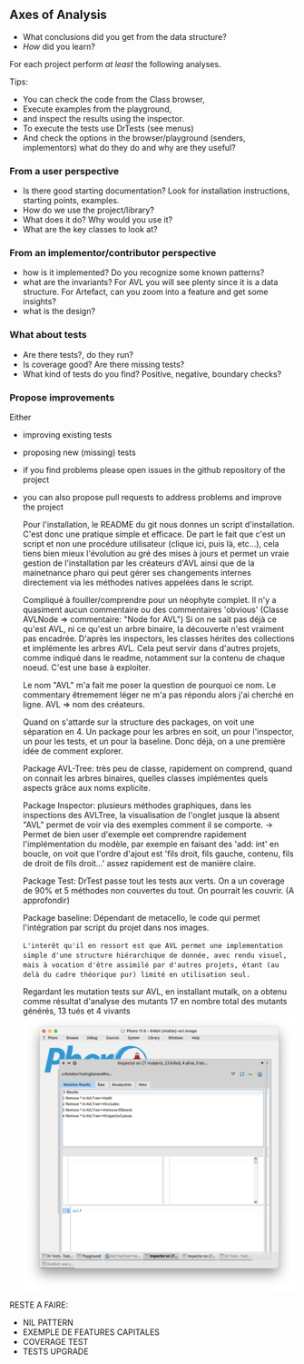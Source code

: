 
## Axes of Analysis

- What conclusions did you get from the data structure?
- *How* did you learn?

For each project perform *at least* the following analyses.

Tips:
- You can check the code from the Class browser,
- Execute examples from the playground,
- and inspect the results using the inspector.
- To execute the tests use DrTests (see menus)
- And check the options in the browser/playground (senders, implementors) what do they do and why are they useful?

### From a user perspective
- Is there good starting documentation? Look for installation instructions, starting points, examples.
- How do we use the project/library?
- What does it do? Why would you use it?
- What are the key classes to look at?
  

### From an implementor/contributor perspective
- how is it implemented? Do you recognize some known patterns?
- what are the invariants? For AVL you will see plenty since it is a data structure. For Artefact, can you zoom into a feature and get some insights?
- what is the design?

### What about tests
- Are there tests?, do they run?
- Is coverage good? Are there missing tests?
- What kind of tests do you find? Positive, negative, boundary checks?

### Propose improvements
Either
- improving existing tests 
- proposing new (missing) tests
- if you find problems please open issues in the github repository of the project
- you can also propose pull requests to address problems and improve the project



 
  Pour l'installation, le README du git nous donnes un script d'installation. C'est donc une pratique simple et efficace. De part le fait que c'est un script et
  non une procédure utilisateur (clique ici, puis là, etc...), cela tiens bien mieux l'évolution au gré des mises à jours et permet un vraie gestion de l'installation par
  les créateurs d'AVL ainsi que de la mainetnance pharo qui peut gérer ses changements internes directement via les méthodes natives appelées dans le script.

  Compliqué à fouiller/comprendre pour un néophyte complet. Il n'y a quasiment aucun commentaire ou des commentaires 'obvious' (Classe AVLNode => commentaire: "Node for AVL")
  Si on ne sait pas déjà ce qu'est AVL, ni ce qu'est un arbre binaire, la découverte n'est vraiment pas encadrée.
  D'après les inspectors, les classes hérites des collections et implémente les arbres AVL. Cela peut servir dans d'autres projets, comme indiqué dans le readme, notamment sur la contenu de chaque noeud. C'est une     base à exploiter.

  Le nom "AVL" m'a fait me poser la question de pourquoi ce nom. Le commentary êtremement léger ne m'a pas répondu alors j'ai cherché en ligne. AVL => nom des créateurs.

  Quand on s'attarde sur la structure des packages, on voit une séparation en 4. Un package pour les arbres en soit, un pour l'inspector, un pour les tests, et un pour la baseline. Donc
  déjà, on a une première idée de comment explorer.

  Package AVL-Tree: très peu de classe, rapidement on comprend, quand on connait les arbres binaires, quelles classes implémentes quels aspects grâce aux noms explicite.

  Package Inspector: plusieurs méthodes graphiques, dans les inspections des AVLTree, la visualisation de l'onglet jusque là absent "AVL" permet de voir via des exemples comment il se comporte.
  -> Permet de bien user d'exemple eet comprendre rapidement l'implémentation du modèle, par exemple en faisant des 'add: int' en boucle, on voit que l'ordre d'ajout est 'fils droit, fils gauche, contenu, fils de droit de fils droit...' assez rapidement est de manière claire.

  Package Test: DrTest passe tout les tests aux verts. On a un coverage de 90% et 5 méthodes non couvertes du tout. On pourrait les couvrir. (A approfondir)

  Package baseline: Dépendant de metacello, le code qui permet l'intégration par script du projet dans nos images.


  `L'interêt qu'il en ressort est que AVL permet une implementation simple d'une structure hiérarchique de donnée, avec rendu visuel, mais à vocation d'être assimilé par d'autres projets, étant (au delà du cadre théorique pur) limité en utilisation seul.`

  Regardant les mutation tests sur AVL, en installant mutalk, on a obtenu comme résultat d'analyse des mutants 17 en nombre total des mutants générés, 13 tués et 4 vivants
  ![](pictures/AVL%20mutants.png)


RESTE A FAIRE:

- NIL PATTERN
- EXEMPLE DE FEATURES CAPITALES
- COVERAGE TEST
- TESTS UPGRADE
  

